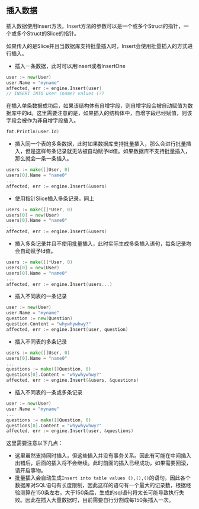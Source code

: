 ## 插入数据

插入数据使用Insert方法，Insert方法的参数可以是一个或多个Struct的指针，一个或多个Struct的Slice的指针。

如果传入的是Slice并且当数据库支持批量插入时，Insert会使用批量插入的方式进行插入。

* 插入一条数据，此时可以用Insert或者InsertOne

```Go
user := new(User)
user.Name = "myname"
affected, err := engine.Insert(user)
// INSERT INTO user (name) values (?)
```

在插入单条数据成功后，如果该结构体有自增字段，则自增字段会被自动赋值为数据库中的id。这里需要注意的是，如果插入的结构体中，自增字段已经赋值，则该字段会被作为非自增字段插入。

```Go
fmt.Println(user.Id)
```

* 插入同一个表的多条数据，此时如果数据库支持批量插入，那么会进行批量插入，但是这样每条记录就无法被自动赋予id值。如果数据库不支持批量插入，那么就会一条一条插入。

```Go
users := make([]User, 0)
users[0].Name = "name0"
...
affected, err := engine.Insert(&users)
```

* 使用指针Slice插入多条记录，同上

```Go
users := make([]*User, 0)
users[0] = new(User)
users[0].Name = "name0"
...
affected, err := engine.Insert(&users)
```

* 插入多条记录并且不使用批量插入，此时实际生成多条插入语句，每条记录均会自动赋予Id值。

```Go
users := make([]*User, 0)
users[0] = new(User)
users[0].Name = "name0"
...
affected, err := engine.Insert(users...)
```

* 插入不同表的一条记录

```Go
user := new(User)
user.Name = "myname"
question := new(Question)
question.Content = "whywhywhwy?"
affected, err := engine.Insert(user, question)
```

* 插入不同表的多条记录

```Go
users := make([]User, 0)
users[0].Name = "name0"
...
questions := make([]Question, 0)
questions[0].Content = "whywhywhwy?"
affected, err := engine.Insert(&users, &questions)
```

* 插入不同表的一条或多条记录
```Go
user := new(User)
user.Name = "myname"
...
questions := make([]Question, 0)
questions[0].Content = "whywhywhwy?"
affected, err := engine.Insert(user, &questions)
```

这里需要注意以下几点：
* 这里虽然支持同时插入，但这些插入并没有事务关系。因此有可能在中间插入出错后，后面的插入将不会继续。此时前面的插入已经成功，如果需要回滚，请开启事物。
* 批量插入会自动生成`Insert into table values (),(),()`的语句，因此各个数据库对SQL语句有长度限制，因此这样的语句有一个最大的记录数，根据经验测算在150条左右。大于150条后，生成的sql语句将太长可能导致执行失败。因此在插入大量数据时，目前需要自行分割成每150条插入一次。